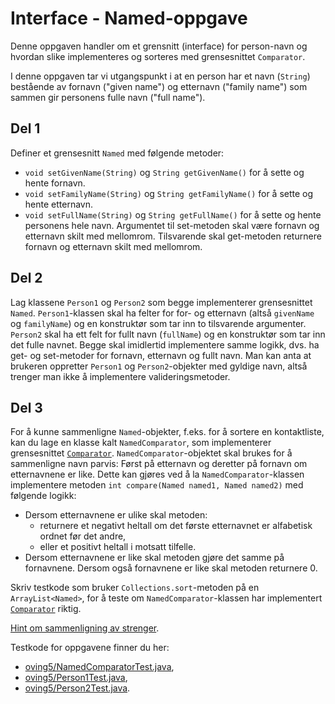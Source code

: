# Interface - Named-oppgave

Denne oppgaven handler om et grensnitt (interface) for person-navn og hvordan slike implementeres og sorteres med grensesnittet `Comparator`.

I denne oppgaven tar vi utgangspunkt i at en person har et navn (`String`) bestående av fornavn ("given name") og etternavn ("family name") som sammen gir personens fulle navn ("full name").

## Del 1

Definer et grensesnitt `Named` med følgende metoder:

- `void setGivenName(String)` og `String getGivenName()` for å sette og hente fornavn.
- `void setFamilyName(String)` og `String getFamilyName()` for å sette og hente etternavn.
- `void setFullName(String)` og `String getFullName()` for å sette og hente personens hele navn. Argumentet til set-metoden skal være fornavn og etternavn skilt med mellomrom. Tilsvarende skal get-metoden returnere fornavn og etternavn skilt med mellomrom.

## Del 2

Lag klassene `Person1` og `Person2` som begge implementerer grensesnittet `Named`. `Person1`-klassen skal ha felter for for- og etternavn (altså `givenName` og `familyName`) og en konstruktør som tar inn to tilsvarende argumenter. `Person2` skal ha ett felt for fullt navn (`fullName`) og en konstruktør som tar inn det fulle navnet. Begge skal imidlertid implementere samme logikk, dvs. ha get- og set-metoder for fornavn, etternavn og fullt navn. Man kan anta at brukeren oppretter `Person1` og `Person2`-objekter med gyldige navn, altså trenger man ikke å implementere valideringsmetoder.

## Del 3

For å kunne sammenligne `Named`-objekter, f.eks. for å sortere en kontaktliste, kan du lage en klasse kalt `NamedComparator`, som implementerer grensesnittet [`Comparator`](https://www.ntnu.no/wiki/display/tdt4100/Sortering+med+Comparable+og+Comparator). `NamedComparator`-objektet skal brukes for å sammenligne navn parvis: Først på etternavn og deretter på fornavn om etternavnene er like. Dette kan gjøres ved å la `NamedComparator`-klassen implementere metoden `int compare(Named named1, Named named2)` med følgende logikk:

- Dersom etternavnene er ulike skal metoden:
  - returnere et negativt heltall om det første etternavnet er alfabetisk ordnet før det andre,
  - eller et positivt heltall i motsatt tilfelle.
- Dersom etternavnene er like skal metoden gjøre det samme på fornavnene. Dersom også fornavnene er like skal metoden returnere 0.

Skriv testkode som bruker `Collections.sort`-metoden på en `ArrayList<Named>`, for å teste om `NamedComparator`-klassen har implementert [`Comparator`](https://www.ntnu.no/wiki/display/tdt4100/Sortering+med+Comparable+og+Comparator) riktig.

[Hint om sammenligning av strenger](https://docs.oracle.com/en/java/javase/17/docs/api/java.base/java/lang/String.html#compareTo(java.lang.String)).

Testkode for oppgavene finner du her:

- [oving5/NamedComparatorTest.java](../../src/test/java/oving5/NamedComparatorTest.java),
- [oving5/Person1Test.java](../../src/test/java/oving5/Person1Test.java),
- [oving5/Person2Test.java](../../src/test/java/oving5/Person2Test.java).
